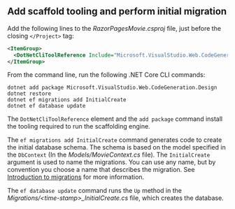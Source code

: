 <a name="cli"></a>
## Add scaffold tooling and perform initial migration

Add the following lines to the *RazorPagesMovie.csproj* file, just before the closing `</Project>` tag:

```xml
<ItemGroup>
  <DotNetCliToolReference Include="Microsoft.VisualStudio.Web.CodeGeneration.Tools" Version="2.1.0-preview1-final"/>
</ItemGroup>
```  
From the command line, run the following .NET Core CLI commands:

```console
dotnet add package Microsoft.VisualStudio.Web.CodeGeneration.Design
dotnet restore
dotnet ef migrations add InitialCreate
dotnet ef database update
```

The `DotNetCliToolReference` element and the `add package` command install the tooling required to run the scaffolding engine.

The `ef migrations add InitialCreate` command generates code to create the initial database schema. The schema is based on the model specified in the `DbContext` (In the *Models/MovieContext.cs* file). The `InitialCreate` argument is used to name the migrations. You can use any name, but by convention you choose a name that describes the migration. See [Introduction to migrations](xref:data/ef-mvc/migrations#introduction-to-migrations) for more information.

The `ef database update` command runs the `Up` method in the *Migrations/\<time-stamp>_InitialCreate.cs* file, which creates the database.
